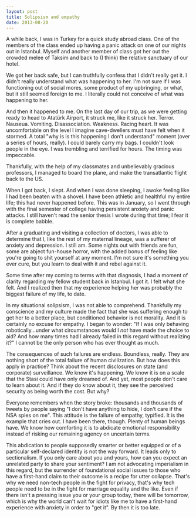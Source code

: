 ```yaml
---
layout: post
title: Solipsism and empathy
date: 2013-08-20
---
```


A while back, I was in Turkey for a quick study abroad class. One of the members of the class ended up having a panic attack on one of our nights out in Istanbul. Myself and another member of class got her out the crowded melee of Taksim and back to (I think) the relative sanctuary of our hotel. 

We got her back safe, but I can truthfully confess that I didn't really get it. I didn't really understand what was happening to her. I'm not sure if I was functioning out of social mores, some product of my upbringing, or what, but it still seemed foreign to me. I literally could not conceive of what was happening to her.

And then it happened to me. On the last day of our trip, as we were getting ready to head to Atatürk Airport, it struck me, like it struck her. Terror. Nauseua. Vomiting. Disassociation. Weakness. Racing heart. It was uncomfortable on the level I imagine cave-dwellers must have felt when it stormed. A total "why is is this happening I don't understand" moment (over a series of hours, really). I could barely carry my bags. I couldn't look people in the eye. I was trembling and terrified for hours. The timing was impeccable.

Thankfully, with the help of my classmates and unbelievably gracious professors, I managed to board the plane, and make the transatlantic flight back to the US. 

When I got back, I slept. And when I was done sleeping, I awoke feeling like I had been beaten with a shovel. I have been athletic and healthful my entire life; this had never happened before. This was in January, so I went through with the final semester of college having persistent anxiety and panic attacks. I still haven't read the senior thesis I wrote during that time; I fear it is complete babble.

After a graduating and visiting a collection of doctors, I was able to determine that I, like the rest of my maternal lineage, was a sufferer of anxiety and depression. I still am. Some nights out with friends are fun, some are abject fun-house horror, with the added bonus of feeling like you're going to shit yourself at any moment. I'm not sure it's something you ever cure, but you learn to deal with it and rebel against it. 

Some time after my coming to terms with that diagnosis, I had a moment of clarity regarding my fellow student back in Istanbul. I got it. I felt what she felt. And I realized then that my experience helping her was probably the biggest failure of my life, to date. 

In my situational solipsism, I was not able to comprehend. Thankfully my conscience and my culture made the fact that she was suffering enough to get her to a better place, but conditioned behavior is not morality. And it is certainly no excuse for empathy. I began to wonder: "If I was only behaving robotically...under what circumstances would I *not* have made the choice to aid? And how many times had I already failed in this regard without realizing it?" I cannot be the only person who has ever thought as much. 

The consequences of such failures are endless. Boundless, really. They are nothing short of the total failure of human civilization. But how does this apply in practice? Think about the recent disclosures on state (and corporate) surveillance. We know it's happening. We know it is on a scale that the Stasi could have only dreamed of. And yet, most people don't care to learn about it. And if they do know about it, they see the perceived security as being worth the cost. But why?

Everyone remembers when the story broke: thousands and thousands of tweets by people saying "I don't have anything to hide, I don't care if the NSA spies on me". This attitude is the failure of empathy, typified. It is the example that cries out. I have been there, though. Plenty of human beings have. We know how comforting it is to abdicate emotional responsibility instead of risking our remaining agency on uncertain terms. 

This abdication to people supposedly smarter or better equipped or of a particular self-declared identity is not the way forward. It leads only to sectionalism. If you only care about you and yours, how can you expect an unrelated party to share your sentiment? I am not advocating imperialism in this regard, but the surrender of foundational social issues to those who have a first-hand claim to their outcome is a recipe for utter collapse. That's why we need non-tech people in the fight for privacy, that's why tech people need to be in the fight for marriage equality and the like. Even if there isn't a pressing issue you or your group today, there will be tomorrow, which is why the world can't wait for idiots like me to have a first-hand experience with anxiety in order to "get it". By then it is too late.
